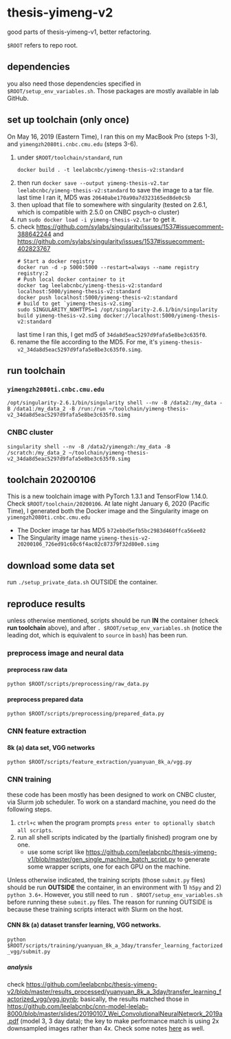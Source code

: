 # thesis-yimeng-v2
good parts of thesis-yimeng-v1, better refactoring.

`$ROOT` refers to repo root.

## dependencies

you also need those dependencies specified in `$ROOT/setup_env_variables.sh`. Those packages
are mostly available in lab GitHub.

## set up toolchain (only once)

On May 16, 2019 (Eastern Time), I ran this on my MacBook Pro (steps 1-3), and
`yimengzh2080ti.cnbc.cmu.edu` (steps 3-6).

1. under `$ROOT/toolchain/standard`, run
    ~~~
    docker build . -t leelabcnbc/yimeng-thesis-v2:standard
    ~~~
2. then run `docker save --output yimeng-thesis-v2.tar leelabcnbc/yimeng-thesis-v2:standard` to save the image to a tar file.
   last time I ran it, MD5 was `20640abe170a90a7d323165ed8de0c5b`
3. then upload that file to somewhere with singularity
   (tested on 2.6.1, which is compatible with 2.5.0 on CNBC psych-o cluster)
4. run `sudo docker load -i yimeng-thesis-v2.tar` to get it.
5. check <https://github.com/sylabs/singularity/issues/1537#issuecomment-388642244>
   and <https://github.com/sylabs/singularity/issues/1537#issuecomment-402823767>
    ~~~
    # Start a docker registry
    docker run -d -p 5000:5000 --restart=always --name registry registry:2
    # Push local docker container to it
    docker tag leelabcnbc/yimeng-thesis-v2:standard localhost:5000/yimeng-thesis-v2:standard
    docker push localhost:5000/yimeng-thesis-v2:standard
    # build to get `yimeng-thesis-v2.simg`
    sudo SINGULARITY_NOHTTPS=1 /opt/singularity-2.6.1/bin/singularity build yimeng-thesis-v2.simg docker://localhost:5000/yimeng-thesis-v2:standard
    ~~~
   last time I ran this, I get md5 of `34da8d5eac5297d9fafa5e8be3c635f0`.
6. rename the file according to the MD5. For me, it's
   `yimeng-thesis-v2_34da8d5eac5297d9fafa5e8be3c635f0.simg`.

## run toolchain

### `yimengzh2080ti.cnbc.cmu.edu`

```
/opt/singularity-2.6.1/bin/singularity shell --nv -B /data2:/my_data -B /data1:/my_data_2 -B /run:/run ~/toolchain/yimeng-thesis-v2_34da8d5eac5297d9fafa5e8be3c635f0.simg
```

### CNBC cluster

```
singularity shell --nv -B /data2/yimengzh:/my_data -B /scratch:/my_data_2 ~/toolchain/yimeng-thesis-v2_34da8d5eac5297d9fafa5e8be3c635f0.simg
```

## toolchain 20200106

This is a new toolchain image with PyTorch 1.3.1 and TensorFlow 1.14.0. Check  `$ROOT/toolchain/20200106`.
At late night January 6, 2020 (Pacific Time), I generated both the Docker image and the Singularity image on `yimengzh2080ti.cnbc.cmu.edu`

* The Docker image tar has MD5 `b72ebbd5efb5bc2983d460ffca56ee02`
* The Singularity image name `yimeng-thesis-v2-20200106_726ed91c60c6f4ac02c87379f32d80e0.simg`

## download some data set

run `./setup_private_data.sh` OUTSIDE the container.


## reproduce results

unless otherwise mentioned, scripts should be run **IN** the container
(check **run toolchain** above), and
after `. $ROOT/setup_env_variables.sh` (notice the leading dot, which
is equivalent to `source` in `bash`) has been run.

### preprocess image and neural data

#### preprocess raw data

`python $ROOT/scripts/preprocessing/raw_data.py`

#### preprocess prepared data

`python $ROOT/scripts/preprocessing/prepared_data.py`

### CNN feature extraction

#### 8k (a) data set, VGG networks

`python $ROOT/scripts/feature_extraction/yuanyuan_8k_a/vgg.py`

### CNN training

these code has been mostly has been designed to work on CNBC cluster, via Slurm job scheduler.
To work on a standard machine, you need do the following steps.

1. `ctrl+c` when the program prompts `press enter to optionally sbatch all scripts`.
2. run all shell scripts indicated by the (partially finished) program one by one.
    * use some script like <https://github.com/leelabcnbc/thesis-yimeng-v1/blob/master/gen_single_machine_batch_script.py>
      to generate some wrapper scripts, one for each GPU on the machine.


Unless otherwise indicated, the training scripts (those `submit.py` files) should be run **OUTSIDE** the container, in an
environment with 1) `h5py` and 2) `python 3.6+`. However, you still need to run `. $ROOT/setup_env_variables.sh` before
running these `submit.py` files. The reason for running OUTSIDE is because these training scripts interact
with Slurm on the host.


#### CNN 8k (a) dataset transfer learning, VGG networks.



`python $ROOT/scripts/training/yuanyuan_8k_a_3day/transfer_learning_factorized_vgg/submit.py`

##### analysis

check <https://github.com/leelabcnbc/thesis-yimeng-v2/blob/master/results_processed/yuanyuan_8k_a_3day/transfer_learning_factorized_vgg/vgg.ipynb>;
basically, the results matched those in <https://github.com/leelabcnbc/cnn-model-leelab-8000/blob/master/slides/20190107_Wei_ConvolutionalNeuralNetwork_2019a.pdf> (model 3, 3 day data);
the key to make performance match is using 2x downsampled images rather than 4x. Check some notes [here](https://github.com/leelabcnbc/thesis-yimeng-v1/issues/28#issuecomment-500072420) as well.
